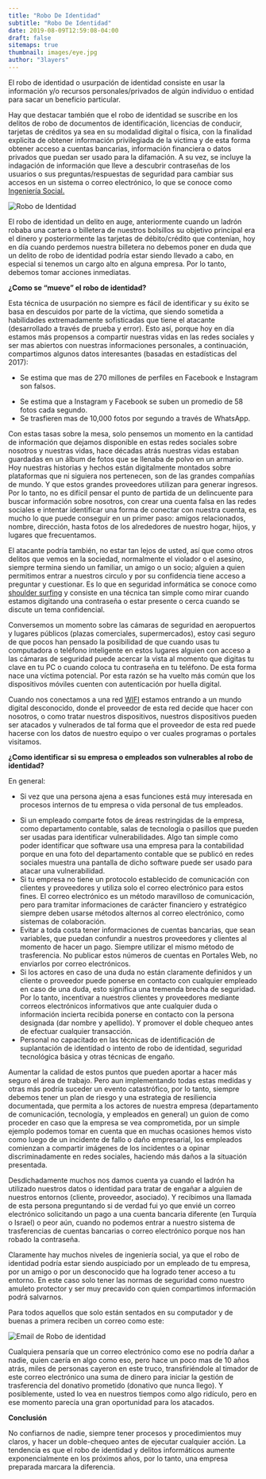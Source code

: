 ```yaml
---
title: "Robo De Identidad"
subtitle: "Robo De Identidad"
date: 2019-08-09T12:59:08-04:00
draft: false
sitemaps: true
thumbnail: images/eye.jpg
author: "3layers"
---
```


El robo de identidad o usurpación de identidad consiste en usar la información y/o recursos personales/privados de algún individuo o entidad para sacar un beneficio particular.

Hay que destacar también que el robo de identidad se suscribe en los delitos de robo de documentos de identificación, licencias de conducir, tarjetas de créditos ya sea en su modalidad digital o física, con la finalidad explicita de obtener información privilegiada de la victima y de esta forma obtener acceso a cuentas bancarias, información financiera o datos privados que puedan ser usado para la difamación. A su vez, se incluye la indagación de información que lleve a descubrir contraseñas de los usuarios o sus preguntas/respuestas de seguridad para cambiar sus accesos en un sistema o correo electrónico, lo que se conoce como [Ingeniería Social.](https://es.wikipedia.org/wiki/Ingenier%C3%ADa_social_(seguridad_inform%C3%A1tica))

![Robo de Identidad](/images/roboidentidad.jpg)

El robo de identidad un delito en auge, anteriormente cuando un ladrón robaba una cartera o billetera de nuestros bolsillos su objetivo principal era el dinero y posteriormente las tarjetas de débito/crédito que contenían, hoy en día cuando perdemos nuestra billetera no debemos poner en duda que un delito de robo de identidad podría estar siendo llevado a cabo, en especial si tenemos un cargo alto en alguna empresa. Por lo tanto, debemos tomar acciones inmediatas.

**¿Como se “mueve” el robo de identidad?**

Esta técnica de usurpación no siempre es fácil de identificar y su éxito se basa en descuidos por parte de la víctima, que siendo sometida a habilidades extremadamente sofisticadas que tiene el atacante (desarrollado a través de prueba y error). Esto así, porque hoy en día estamos más propensos a compartir nuestras vidas en las redes sociales y ser mas abiertos con nuestras informaciones personales, a continuación, compartimos algunos datos interesantes (basadas en estadísticas del 2017): 

*	Se estima que mas de 270 millones de perfiles en Facebook e Instagram son falsos.
-	Se estima que a Instagram y Facebook se suben un promedio de 58 fotos cada segundo.
-	Se trasfieren mas de 10,000 fotos por segundo a través de WhatsApp.

Con estas tasas sobre la mesa, solo pensemos un momento en la cantidad de información que dejamos disponible en estas redes sociales sobre nosotros y nuestras vidas, hace décadas atrás nuestras vidas estaban guardadas en un álbum de fotos que se llenaba de polvo en un armario. Hoy nuestras historias y hechos están digitalmente montados sobre plataformas que ni siguiera nos pertenecen, son de las grandes compañías de mundo. Y que estos grandes proveedores utilizan para generar ingresos.
Por lo tanto, no es difícil pensar el punto de partida de un delincuente para buscar información sobre nosotros, con crear una cuenta falsa en las redes sociales e intentar identificar una forma de conectar con nuestra cuenta, es mucho lo que puede conseguir en un primer paso: amigos relacionados, nombre, dirección, hasta fotos de los alrededores de nuestro hogar, hijos, y lugares que frecuentamos.

El atacante podría también, no estar tan lejos de usted, así que como otros delitos que vemos en la sociedad, normalmente el violador o el asesino, siempre termina siendo un familiar, un amigo o un socio; alguien a quien permitimos entrar a nuestros circulo y por su confidencia tiene acceso a preguntar y cuestionar. Es lo que en seguridad informática se conoce como [shoulder surfing](https://es.wikipedia.org/wiki/Mirar_por_encima_del_hombro) y consiste en una técnica tan simple como mirar cuando estamos digitando una contraseña o estar presente o cerca cuando se discute un tema confidencial.

Conversemos un momento sobre las cámaras de seguridad en aeropuertos y lugares públicos (plazas comerciales, supermercados), estoy casi seguro de que pocos han pensado la posibilidad de que cuando usas tu computadora o teléfono inteligente en estos lugares alguien con acceso a las cámaras de seguridad puede acercar la vista al momento que digitas tu clave en tu PC o cuando coloca tu contraseña en tu teléfono. De esta forma nace una víctima potencial. Por esta razón se ha vuelto más común que los dispositivos móviles cuenten con autenticación por huella digital.

Cuando nos conectamos a una red [WIFI](https://es.wikipedia.org/wiki/Wifi) estamos entrando a un mundo digital desconocido, donde el proveedor de esta red decide que hacer con nosotros, o como tratar nuestros dispositivos, nuestros dispositivos pueden ser atacados y vulnerados de tal forma que el proveedor de esta red puede hacerse con los datos de nuestro equipo o ver cuales programas o portales visitamos.

**¿Como identificar si su empresa o empleados son vulnerables al robo de identidad?**

En general:

*	Si vez que una persona ajena a esas funciones está muy interesada en procesos internos de tu empresa o vida personal de tus empleados.
-	Si un empleado comparte fotos de áreas restringidas de la empresa, como departamento contable, salas de tecnología o pasillos que pueden ser usadas para identificar vulnerabilidades. Algo tan simple como poder identificar que software usa una empresa para la contabilidad porque en una foto del departamento contable que se publicó en redes sociales muestra una pantalla de dicho software puede ser usado para atacar una vulnerabilidad.
-	Si tu empresa no tiene un protocolo establecido de comunicación con clientes y proveedores y utiliza solo el correo electrónico para estos fines. El correo electrónico es un método maravilloso de comunicación, pero para tramitar informaciones de carácter financiero y estratégico siempre deben usarse métodos alternos al correo electrónico, como sistemas de colaboración.
-	Evitar a toda costa tener informaciones de cuentas bancarias, que sean variables, que puedan confundir a nuestros proveedores y clientes al momento de hacer un pago. Siempre utilizar el mismo método de trasferencia. No publicar estos números de cuentas en Portales Web, no enviarlos por correo electrónicos.
-	Si los actores en caso de una duda no están claramente definidos y un cliente o proveedor puede ponerse en contacto con cualquier empleado en caso de una duda, esto significa una tremenda brecha de seguridad. Por lo tanto, incentivar a nuestros clientes y proveedores mediante correos electrónicos informativos que ante cualquier duda o información incierta recibida ponerse en contacto con la persona designada (dar nombre y apellido). Y promover el doble chequeo antes de efectuar cualquier transacción.
-	Personal no capacitado en las técnicas de identificación de suplantación de identidad o intento de robo de identidad, seguridad tecnológica básica y otras técnicas de engaño.

Aumentar la calidad de estos puntos que pueden aportar a hacer más seguro el área de trabajo. Pero aun implementando todas estas medidas y otras más podría suceder un evento catastrófico, por lo tanto, siempre debemos tener un plan de riesgo y una estrategia de resiliencia documentada, que permita a los actores de nuestra empresa (departamento de comunicación, tecnología, y empleados en general) un guion de como proceder en caso que la empresa se vea comprometida, por un simple ejemplo podemos tomar en cuenta que en muchas ocasiones hemos visto como luego de un incidente de fallo o daño empresarial, los empleados comienzan a compartir imágenes de los incidentes o a opinar discriminadamente en redes sociales, haciendo más daños a la situación presentada.

Desdichadamente muchos nos damos cuenta ya cuando el ladrón ha utilizado nuestros datos o identidad para tratar de engañar a alguien de nuestros entornos (cliente, proveedor, asociado). Y recibimos una llamada de esta persona preguntando si de verdad fui yo que envié un correo electrónico solicitando un pago a una cuenta bancaria diferente (en Turquía o Israel) o peor aún, cuando no podemos entrar a nuestro sistema de trasferencias de cuentas bancarias o correo electrónico porque nos han robado la contraseña.

Claramente hay muchos niveles de ingeniería social, ya que el robo de identidad podría estar siendo auspiciado por un empleado de tu empresa, por un amigo o por un desconocido que ha logrado tener acceso a tu entorno. En este caso solo tener las normas de seguridad como nuestro amuleto protector y ser muy precavido con quien compartimos información podrá salvarnos.

Para todos aquellos que solo están sentados en su computador y de buenas a primera reciben un correo como este:

![Email de Robo de identidad](/images/emailrobodeidentidad.jpg)

Cualquiera pensaría que un correo electrónico como ese no podría dañar a nadie, quien caería en algo como eso, pero hace un poco mas de 10 años atrás, miles de personas cayeron en este truco, transfiriéndole al timador de este correo electrónico una suma de dinero para iniciar la gestión de trasferencia del donativo prometido (donativo que nunca llego). Y posiblemente, usted lo vea en nuestros tiempos como algo ridículo, pero en ese momento parecía una gran oportunidad para los atacados.

**Conclusión**

No confiarnos de nadie, siempre tener procesos y procedimientos muy claros, y hacer un doble-chequeo antes de ejecutar cualquier acción.
La tendencia es que el robo de identidad y delitos informáticos aumente exponencialmente en los próximos años, por lo tanto, una empresa preparada marcara la diferencia.
